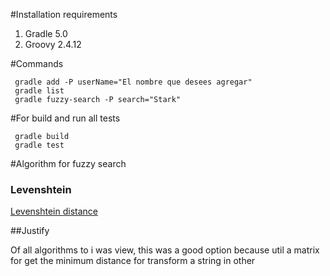 <!-- Exercise for fuzzy search in groovy -->

#Installation requirements
1. Gradle 5.0
2. Groovy 2.4.12

#Commands
```
 gradle add -P userName="El nombre que desees agregar"
 gradle list 
 gradle fuzzy-search -P search="Stark"
```

#For build and run all tests 
```
 gradle build
 gradle test
```

#Algorithm for fuzzy search
### Levenshtein
[Levenshtein distance](https://en.wikipedia.org/wiki/Levenshtein_distance)

##Justify

Of all algorithms to i was view, this was a good option because util a matrix for get the minimum distance for transform a string in other

